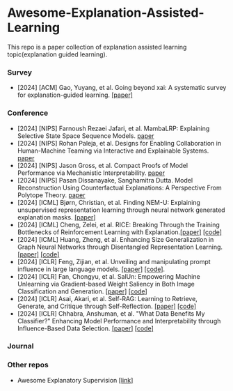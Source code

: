 # Awesome-Explanation-Assisted-Learning
This repo is a paper collection of explanation assisted learning topic(explanation guided learning). 


### Survey
- [2024] [ACM] Gao, Yuyang, et al. Going beyond xai: A systematic survey for explanation-guided learning. [[paper]](https://arxiv.org/pdf/2212.03954)


### Conference
- [2024] [NIPS] Farnoush Rezaei Jafari, et al. MambaLRP: Explaining Selective State Space Sequence Models. [paper](https://openreview.net/pdf?id=2n1Ysn1EDl)
- [2024] [NIPS] Rohan Paleja, et al. Designs for Enabling Collaboration in Human-Machine Teaming via Interactive and Explainable Systems. [paper](https://openreview.net/pdf?id=XrK4JK2jBr)
- [2024] [NIPS] Jason Gross, et al. Compact Proofs of Model Performance via Mechanistic Interpretability. [paper](https://openreview.net/pdf?id=2zWbzx50mH)
- [2024] [NIPS] Pasan Dissanayake, Sanghamitra Dutta. Model Reconstruction Using Counterfactual Explanations: A Perspective From Polytope Theory. [paper](https://openreview.net/pdf?id=9uolDxbYLm)
- [2024] [ICML] Bjørn, Christian, et al. Finding NEM-U: Explaining unsupervised representation learning through neural network generated explanation masks. [[paper]](https://openreview.net/attachment?id=Hzpt1Gws9g&name=pdf)
- [2024] [ICML] Cheng, Zelei, et al. RICE: Breaking Through the Training Bottlenecks of Reinforcement Learning with Explanation.[[paper]](https://openreview.net/pdf?id=PKJqsZD5nQ)  [[code]](https://github.com/chengzelei/RICE)
- [2024] [ICML] Huang, Zheng, et al. Enhancing Size Generalization in Graph Neural Networks through Disentangled Representation Learning. [[paper]](https://openreview.net/forum?id=0NdU4y9dWC) [[code]](https://github.com/GraphmindDartmouth/DISGEN)
- [2024] [ICLR] Feng, Zijian, et al. Unveiling and manipulating prompt influence in large language models. [[paper]](https://openreview.net/pdf?id=ap1ByuwQrX) [[code]](https://github.com/zijian678/TDD).
- [2024] [ICLR] Fan, Chongyu, et al. SalUn: Empowering Machine Unlearning via Gradient-based Weight Saliency in Both Image Classification and Generation. [[paper]](https://openreview.net/pdf?id=gn0mIhQGNM) [[code]](https://github.com/OPTML-Group/Unlearn-Saliency)
- [2024] [ICLR] Asai, Akari, et al. Self-RAG: Learning to Retrieve, Generate, and Critique through Self-Reflection. [[paper]](https://openreview.net/pdf?id=hSyW5go0v8) [[code]](https://selfrag.github.io/)
- [2024] [ICLR] Chhabra, Anshuman, et al. "What Data Benefits My Classifier?" Enhancing Model Performance and Interpretability through Influence-Based Data Selection. [[paper]](https://openreview.net/pdf?id=HE9eUQlAvo) [[code]](https://github.com/anshuman23/InfDataSel)


### Journal


### Other repos
- Awesome Explanatory Supervision [[link]](https://github.com/stefanoteso/awesome-explanatory-supervision)
